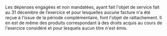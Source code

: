 Les dépenses engagées et non mandatées, ayant fait l'objet de service fait au 31 décembre de l’exercice et pour lesquelles aucune facture n'a été reçue à l’issue de la période complémentaire, font l'objet de rattachement. Il en est de même des produits correspondant à des droits acquis au cours de l'exercice considéré et pour lesquels aucun titre n'est émis.